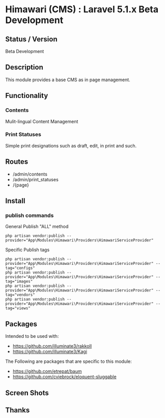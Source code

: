 # Himawari (CMS) : Laravel 5.1.x Beta Development


## Status / Version

Beta Development


## Description

This module provides a base CMS as in page management.


## Functionality


### Contents
Mulit-lingual Content Management


### Print Statuses
Simple print designations such as draft, edit, in print and such.


## Routes

* /admin/contents
* /admin/print_statuses
* /{page}


## Install


### publish commands

General Publish "ALL" method
```
php artisan vendor:publish --provider="App\Modules\Himawari\Providers\HimawariServiceProvider"
```

Specific Publish tags
```
php artisan vendor:publish --provider="App\Modules\Himawari\Providers\HimawariServiceProvider" --tag="configs"
php artisan vendor:publish --provider="App\Modules\Himawari\Providers\HimawariServiceProvider" --tag="images"
php artisan vendor:publish --provider="App\Modules\Himawari\Providers\HimawariServiceProvider" --tag="vendors"
php artisan vendor:publish --provider="App\Modules\Himawari\Providers\HimawariServiceProvider" --tag="views"
```


## Packages

Intended to be used with:

* https://github.com/illuminate3/rakkoII
* https://github.com/illuminate3/Kagi

The Following are packages that are specific to this module:

* https://github.com/etrepat/baum
* https://github.com/cviebrock/eloquent-sluggable


## Screen Shots
## Thanks
